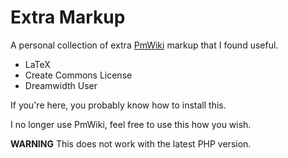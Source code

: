 # Extra Markup

A personal collection of extra [PmWiki](http://www.pmwiki.org) markup that I found useful.

* LaTeX
* Create Commons License
* Dreamwidth User

If you're here, you probably know how to install this.

I no longer use PmWiki, feel free to use this how you wish.

**WARNING** This does not work with the latest PHP version.
